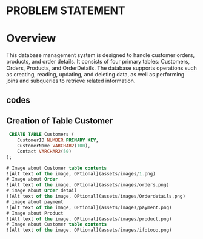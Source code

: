 # PROBLEM STATEMENT
# Overview 

This database management system is designed to handle customer orders, products, and order details. It consists of four primary tables: Customers, Orders, Products, and OrderDetails. The database supports operations such as creating, reading, updating, and deleting data, as well as performing joins and subqueries to retrieve related information.
## codes
## Creation of Table Customer
```sql
 CREATE TABLE Customers (
    CustomerID NUMBER PRIMARY KEY,
    CustomerName VARCHAR2(100),
    Contact VARCHAR2(50)
);

# Image about Customer table contents
![Alt text of the image, OPtional](assets/images/1.png)
# Image about Order
![Alt text of the image, OPtional](assets/images/orders.png)
# image about Order detail
![Alt text of the image, OPtional](assets/images/Orderdetails.png)
# image about payment
![Alt text of the image, OPtional](assets/images/payment.png)
# Image about Product 
![Alt text of the image, OPtional](assets/images/product.png)
# Image about Customer table contents
![Alt text of the image, OPtional](assets/images/ifotooo.png)



